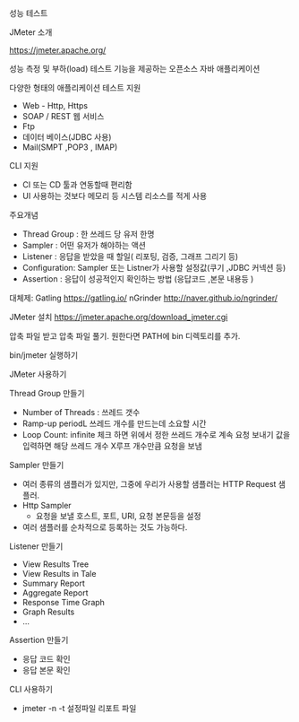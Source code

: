 성능 테스트

JMeter 소개

https://jmeter.apache.org/

성능 측정 및 부하(load) 테스트 기능을 제공하는 오픈소스 자바 애플리케이션

다양한 형태의 애플리케이션 테스트 지원
- Web - Http, Https
- SOAP / REST 웹 서비스
- Ftp
- 데이터 베이스(JDBC 사용)
- Mail(SMPT ,POP3 , IMAP)

CLI 지원

- CI 또는 CD 툴과 연동할때 편리함
- UI 사용하는 것보다 메모리 등 시스템 리소스를 적게 사용

주요개념

- Thread Group : 한 쓰레드 당 유저 한명
- Sampler : 어떤 유저가 해야하는 액션
- Listener : 응답을 받았을 때 할일( 리포팅, 검증, 그래프 그리기 등)
- Configuration: Sampler 또는 Listner가 사용할 설정값(쿠기 ,JDBC 커넥션 등)
- Assertion : 응답이 성공적인지 확인하는 방법 (응답코드 ,본문 내용등
)

대체제:
Gatling https://gatling.io/
nGrinder http://naver.github.io/ngrinder/

JMeter 설치
https://jmeter.apache.org/download_jmeter.cgi

압축 파일 받고 압축 파일 풀기. 원한다면 PATH에 bin 디렉토리를 추가.

 bin/jmeter 실행하기


JMeter 사용하기

Thread Group 만들기
- Number of Threads : 쓰레드 갯수
- Ramp-up periodL 쓰레드 개수를 만드는데 소요할 시간
- Loop Count: infinite 체크 하면 위에서 정한 쓰레드 개수로 계속 요청 보내기
값을 입력하면 해당 쓰레드 개수 X루프 개수만큼 요청을 보냄

Sampler 만들기
- 여러 종류의 샘플러가 있지만, 그중에 우리가 사용할 샘플러는 HTTP Request 샘플러.
- Http Sampler
    - 요청을 보낼 호스트, 포트, URI, 요청 본문등을 설정
- 여러 샘플러를 순차적으로 등록하는 것도 가능하다.

Listener 만들기
- View Results Tree
- View Results in Tale
- Summary Report
- Aggregate Report
- Response Time Graph
- Graph Results
- ...

Assertion 만들기
- 응답 코드 확인
- 응답 본문 확인

CLI 사용하기
- jmeter -n -t 설정파일 리포트 파일
